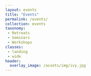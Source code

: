 ```yaml
---
layout: events
title: "Events"
permalink: /events/
collection: events
taxonomy: 
 - Retreats
 - Seminars
 - Workshops
classes:
 - landing
 - wide
header:
  overlay_image: /assets/img/ivy.jpg
---
```



